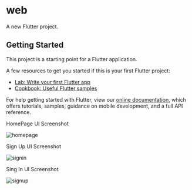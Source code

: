 # web

A new Flutter project.

## Getting Started

This project is a starting point for a Flutter application.

A few resources to get you started if this is your first Flutter project:

- [Lab: Write your first Flutter app](https://flutter.dev/docs/get-started/codelab)
- [Cookbook: Useful Flutter samples](https://flutter.dev/docs/cookbook)

For help getting started with Flutter, view our
[online documentation](https://flutter.dev/docs), which offers tutorials,
samples, guidance on mobile development, and a full API reference.


HomePage UI Screenshot

![homepage](https://user-images.githubusercontent.com/48956709/101244279-284ae980-370e-11eb-8bf9-62a16f007884.png)

Sign Up UI Screenshot

![signin](https://user-images.githubusercontent.com/48956709/101244281-31d45180-370e-11eb-8f8e-23e740795a1b.png)

Sing In UI Screenshot

![signup](https://user-images.githubusercontent.com/48956709/101244283-34cf4200-370e-11eb-9f6d-22c749f7c978.png)
